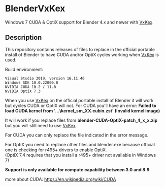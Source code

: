 # BlenderVxKex

Windows 7 CUDA & OptiX support for Blender 4.x and newer with [VxKex](https://github.com/CopperFr/VxKex).

## Description

This repository contains releases of files to replace in the official portable install
of Blender to have CUDA and/or OptiX cycles working when [VxKex](https://github.com/CopperFr/VxKex) is used.

Build environment:
```
Visual Studio 2019, version 16.11.46
Windows SDK 10.0.22000.0
NVIDIA CUDA 10.2 / 11.8 
NVIDIA OptiX 7.3
```
When you use [VxKex](https://github.com/CopperFr/VxKex) on the official portable install of Blender it will work but cycles
CUDA or OptiX will not. For CUDA you'll have an error:
**Failed to load CUDA kernel from '...\kernel_sm_XX.cubin.zst' (Invalid kernel image)**

It will work if you replace files from **blender-CUDA-OptiX-patch_4_x_x.zip** but you will still
need to use [VxKex](https://github.com/CopperFr/VxKex).

For CUDA you can only replace the file indicated in the error message.

For OptiX you need to replace other files and blender.exe because official one is checking for r495+ drivers to enable OptiX.  
(OptiX 7.4 requires that you install a r495+ driver not available in Windows 7)

**Support is only available for compute capability between 3.0 and 8.9.**  

more about CUDA: https://en.wikipedia.org/wiki/CUDA
